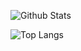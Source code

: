 ![Github Stats](https://github-readme-stats.vercel.app/api?username=kabir4691&count_private=true&show_icons=true&theme=gruvbox)

![Top Langs](https://github-readme-stats.vercel.app/api/top-langs/?username=kabir4691&layout=compact&theme=darcula&langs_count=10)
